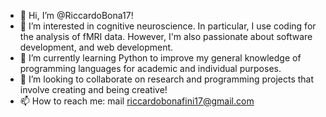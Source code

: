 - 👋 Hi, I’m @RiccardoBona17!
- 👀 I’m interested in cognitive neuroscience. In particular, I use coding for the analysis of fMRI data. However, I'm also passionate about software development, and web development.
- 🌱 I’m currently learning Python to improve my general knowledge of programming languages for academic and individual purposes.
- 💞️ I’m looking to collaborate on research and programming projects that involve creating and being creative!
- 📫 How to reach me: mail riccardobonafini17@gmail.com

<!---
RiccardoBona17/RiccardoBona17 is a ✨ special ✨ repository because its `README.md` (this file) appears on your GitHub profile.
You can click the Preview link to take a look at your changes.
--->
